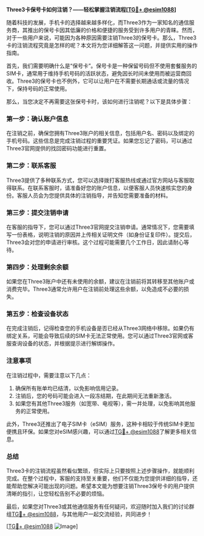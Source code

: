 **Three3卡保号卡如何注销？——轻松掌握注销流程[[TG💪+ @esim1088](https://t.me/s/esim1088)]**

随着科技的发展，手机卡的选择越来越多样化，而Three3作为一家知名的通信服务商，其推出的保号卡因其低廉的价格和便捷的服务受到许多用户的青睐。然而，对于一些用户来说，可能因为各种原因需要注销Three3的保号卡。那么，Three3卡的注销流程究竟是怎样的呢？本文将为您详细解答这一问题，并提供实用的操作指南。

首先，我们需要明确什么是“保号卡”。保号卡是一种保留号码但不使用套餐服务的SIM卡，通常用于维持手机号码的活跃状态，避免因长时间未使用而被运营商回收。Three3的保号卡也不例外，它可以让用户在不需要长期通话或流量的情况下，保持号码的正常使用。

那么，当您决定不再需要这张保号卡时，该如何进行注销呢？以下是具体步骤：

### **第一步：确认账户信息**
在注销之前，确保您拥有Three3账户的相关信息，包括用户名、密码以及绑定的手机号码。这些信息是完成注销过程的重要凭证。如果您忘记了密码，可以通过Three3官网提供的找回密码功能进行重置。

### **第二步：联系客服**
Three3提供了多种联系方式，您可以选择拨打客服热线或通过官方网站与客服取得联系。在联系客服时，请准备好您的账户信息，以便客服人员快速核实您的身份。客服人员会为您提供具体的注销指导，并告知您需要准备的材料。

### **第三步：提交注销申请**
在客服的指导下，您可以通过Three3官网提交注销申请。通常情况下，您需要填写一份表格，说明注销的原因并上传相关证明文件（如身份证复印件）。提交后，Three3会对您的申请进行审核。这个过程可能需要几个工作日，因此请耐心等待。

### **第四步：处理剩余余额**
如果您在Three3账户中还有未使用的余额，建议在注销前将其转移至其他账户或消费完毕。Three3通常允许用户在注销前处理这些余额，以免造成不必要的损失。

### **第五步：检查设备状态**
在完成注销后，记得检查您的手机设备是否已经从Three3网络中移除。如果仍有绑定关系，可能会导致后续的SIM卡无法正常使用。您可以通过Three3官网或客服查询设备的状态，并根据提示进行解绑操作。

### **注意事项**
在注销过程中，需要注意以下几点：
1. 确保所有账单均已结清，以免影响信用记录。
2. 注销后，您的号码可能会进入一段冻结期，在此期间无法重新激活。
3. 如果您有其他Three3服务（如宽带、电视等），需一并处理，以免影响其他服务的正常使用。

此外，Three3还推出了电子SIM卡（eSIM）服务，这种卡相较于传统SIM卡更加便携且环保。如果您对eSIM感兴趣，可以通过[TG💪+ @esim1088](https://t.me/s/esim1088)了解更多相关信息。

### **总结**
Three3卡的注销流程虽然看似繁琐，但实际上只要按照上述步骤操作，就能顺利完成。在整个过程中，客服的支持至关重要，他们不仅能为您提供详细的指导，还能帮助您解决可能出现的问题。希望本文能为想要注销Three3保号卡的用户提供清晰的指引，让您轻松告别不必要的烦恼。

最后，如果您对Three3或其他通信服务有任何疑问，欢迎随时加入我们的讨论群组[TG💪+ @esim1088](https://t.me/s/esim1088)，与其他用户一起交流经验，共同进步！

[[TG💪+ @esim1088](https://t.me/s/esim1088) ![Image](https://i.postimg.cc/4NQfJmqS/Snipaste-2025-05-13-00-14-12.png)]